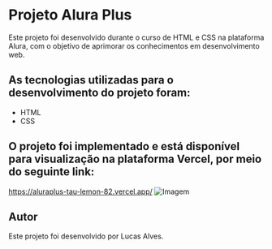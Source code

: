 # Projeto Alura Plus
Este projeto foi desenvolvido durante o curso de HTML e CSS na plataforma Alura, com o objetivo de aprimorar os conhecimentos em desenvolvimento web.

## As tecnologias utilizadas para o desenvolvimento do projeto foram:

- HTML
- CSS

## O projeto foi implementado e está disponível para visualização na plataforma Vercel, por meio do seguinte link:

https://aluraplus-tau-lemon-82.vercel.app/
![Imagem](D:\DOWN\alura-plus.png)


## Autor
Este projeto foi desenvolvido por Lucas Alves.
